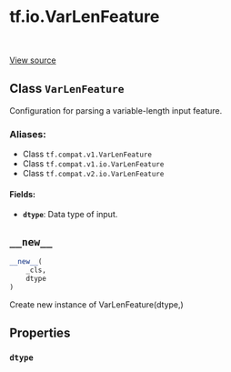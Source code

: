 <div itemscope itemtype="http://developers.google.com/ReferenceObject">
<meta itemprop="name" content="tf.io.VarLenFeature" />
<meta itemprop="path" content="Stable" />
<meta itemprop="property" content="dtype"/>
<meta itemprop="property" content="__new__"/>
</div>

# tf.io.VarLenFeature

<!-- Insert buttons -->

<table class="tfo-notebook-buttons tfo-api" align="left">
</table>

<a target="_blank" href="/code/stable/tensorflow/python/ops/parsing_ops.py">View source</a>



## Class `VarLenFeature`

<!-- Start diff -->
Configuration for parsing a variable-length input feature.



### Aliases:

* Class `tf.compat.v1.VarLenFeature`
* Class `tf.compat.v1.io.VarLenFeature`
* Class `tf.compat.v2.io.VarLenFeature`


<!-- Placeholder for "Used in" -->


#### Fields:


* <b>`dtype`</b>: Data type of input.

<h2 id="__new__"><code>__new__</code></h2>

``` python
__new__(
    _cls,
    dtype
)
```

Create new instance of VarLenFeature(dtype,)




## Properties

<h3 id="dtype"><code>dtype</code></h3>






